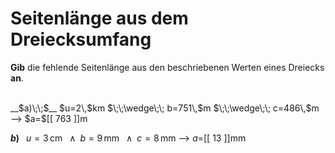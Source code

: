 <!--
version:  0.0.1

language: de


@style
input {
    text-align: center;
}

.flex-container {
    display: flex;
    flex-wrap: wrap;
    align-items: stretch;
    gap: 20px;
}

.flex-child {
    flex: 1;
    min-width: 350px;
    margin-right: 20px;
}

@media (max-width: 400px) {
    .flex-child {
        flex: 100%;
        margin-right: 0;
    }
}
@end

formula: \carry   \textcolor{red}{\scriptsize #1}
formula: \digit   \rlap{\carry{#1}}\phantom{#2}#2
formula: \permil  \text{‰}

import: https://raw.githubusercontent.com/LiaTemplates/Tikz-Jax/main/README.md

script: https://cdn.jsdelivr.net/gh/LiaTemplates/Tikz-Jax@main/dist/index.js


tags: Dreiecke, Länge, Fläche, Umfang, Einheiten, leicht, normal, Angeben

comment: Berechne die unbekannte Seitenlänge aus dem Umfang einer dreieckigen Fläche. Achte auf die Einheiten.

author: Martin Lommatzsch

-->




# Seitenlänge aus dem Dreiecksumfang


**Gib** die fehlende Seitenlänge aus den beschriebenen Werten eines Dreiecks **an**.

<br>


<section class="flex-container">


<div class="flex-child">
__$a)\;\;$__ $u=2\,$km $\;\;\wedge\;\; b=751\,$m $\;\;\wedge\;\; c=486\,$m
--> $a=$[[  763  ]]m

<br>
</div>

<div class="flex-child">

__$b)\;\;$__ $u=3\,$cm $\;\;\wedge\;\; b=9\,$mm $\;\;\wedge\;\; c=8\,$mm
--> $a=$[[  13  ]]mm



</div>

</section>





<br>
<br>
<br>
<br>
<br>